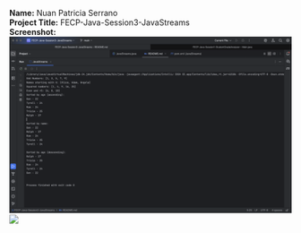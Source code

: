**Name:** Nuan Patricia Serrano <br>
**Project Title:** FECP-Java-Session3-JavaStreams <br>
**Screenshot:**
<img src="results.png"> <br>
<img src="results1.png">